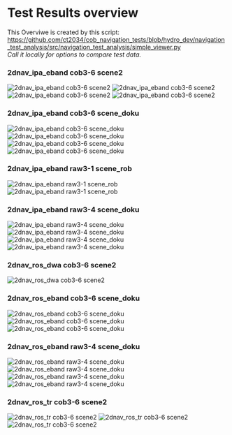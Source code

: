 # Test Results overview
This Overviwe is created by this script:
https://github.com/ct2034/cob_navigation_tests/blob/hydro_dev/navigation_test_analysis/src/navigation_test_analysis/simple_viewer.py <br>
_Call it locally for options to compare test data._
### 2dnav_ipa_eband cob3-6 scene2
![2dnav_ipa_eband cob3-6 scene2](/2dnav_ipa_eband/cob3-6/scene2/result_16e4937f-6fcd-483b-9018-1c813924e246.bag.png)
![2dnav_ipa_eband cob3-6 scene2](/2dnav_ipa_eband/cob3-6/scene2/result_58b1a73d-d39a-4106-9e85-d649dff20316.bag.png)
![2dnav_ipa_eband cob3-6 scene2](/2dnav_ipa_eband/cob3-6/scene2/result_6c787e3f-7ae4-424b-a520-af423c0ee005.bag.png)
![2dnav_ipa_eband cob3-6 scene2](/2dnav_ipa_eband/cob3-6/scene2/result_aa2149dc-b4d4-436e-a0b7-0ff40b4e6469.bag.png)
### 2dnav_ipa_eband cob3-6 scene_doku
![2dnav_ipa_eband cob3-6 scene_doku](/2dnav_ipa_eband/cob3-6/scene_doku/result_0d04d624-95a2-4f23-b384-f10d3d553f05.bag.png)
![2dnav_ipa_eband cob3-6 scene_doku](/2dnav_ipa_eband/cob3-6/scene_doku/result_563d1f00-37ec-4297-82f6-07c9f894e100.bag.png)
![2dnav_ipa_eband cob3-6 scene_doku](/2dnav_ipa_eband/cob3-6/scene_doku/result_5efea991-a3d1-4565-ae40-66879e183adb.bag.png)
![2dnav_ipa_eband cob3-6 scene_doku](/2dnav_ipa_eband/cob3-6/scene_doku/result_ab8d4910-a778-45ab-9ee3-58f79f62b9da.bag.png)
### 2dnav_ipa_eband raw3-1 scene_rob
![2dnav_ipa_eband raw3-1 scene_rob](/2dnav_ipa_eband/raw3-1/scene_rob/result_2014-07-30-09-15-59.bag.png)
![2dnav_ipa_eband raw3-1 scene_rob](/2dnav_ipa_eband/raw3-1/scene_rob/result_2014-07-30-09-16-54.bag.png)
### 2dnav_ipa_eband raw3-4 scene_doku
![2dnav_ipa_eband raw3-4 scene_doku](/2dnav_ipa_eband/raw3-4/scene_doku/result_22ec80db-51c7-4233-9a24-7f0139ec9938.bag.png)
![2dnav_ipa_eband raw3-4 scene_doku](/2dnav_ipa_eband/raw3-4/scene_doku/result_71940e3a-0379-4537-9bae-b972d76b331f.bag.png)
![2dnav_ipa_eband raw3-4 scene_doku](/2dnav_ipa_eband/raw3-4/scene_doku/result_fc40337d-8922-427d-a4d6-fee3d9b7b638.bag.png)
![2dnav_ipa_eband raw3-4 scene_doku](/2dnav_ipa_eband/raw3-4/scene_doku/result_ff025adf-d5f8-4b90-8895-5d9c8dbb0b3e.bag.png)
### 2dnav_ros_dwa cob3-6 scene2
![2dnav_ros_dwa cob3-6 scene2](/2dnav_ros_dwa/cob3-6/scene2/result_93f9b8df-611d-448c-8de9-896a4c101ab1.bag.png)
### 2dnav_ros_eband cob3-6 scene_doku
![2dnav_ros_eband cob3-6 scene_doku](/2dnav_ros_eband/cob3-6/scene_doku/result_9ef69bd9-3784-477f-893a-9959ba5bb74a.bag.png)
![2dnav_ros_eband cob3-6 scene_doku](/2dnav_ros_eband/cob3-6/scene_doku/result_a87bb782-8618-42db-975b-f32b52a0a9bb.bag.png)
![2dnav_ros_eband cob3-6 scene_doku](/2dnav_ros_eband/cob3-6/scene_doku/result_be882b3a-b229-4123-8c11-5c40aa6a8f75.bag.png)
### 2dnav_ros_eband raw3-4 scene_doku
![2dnav_ros_eband raw3-4 scene_doku](/2dnav_ros_eband/raw3-4/scene_doku/result_662f4db9-0033-463f-a16a-32c33b541487.bag.png)
![2dnav_ros_eband raw3-4 scene_doku](/2dnav_ros_eband/raw3-4/scene_doku/result_885dd815-7f67-42a9-93a8-e5e1b47454e2.bag.png)
![2dnav_ros_eband raw3-4 scene_doku](/2dnav_ros_eband/raw3-4/scene_doku/result_ba5e32c6-5acd-499f-99b4-a1eae0cf0d47.bag.png)
![2dnav_ros_eband raw3-4 scene_doku](/2dnav_ros_eband/raw3-4/scene_doku/result_ced9830f-48af-4e79-af51-3f720302351c.bag.png)
### 2dnav_ros_tr cob3-6 scene2
![2dnav_ros_tr cob3-6 scene2](/2dnav_ros_tr/cob3-6/scene2/result_7692c6aa-b0af-453c-8282-ba84a8814458.bag.png)
![2dnav_ros_tr cob3-6 scene2](/2dnav_ros_tr/cob3-6/scene2/result_80655de5-18b8-432a-91f6-83017eabed89_fj.bag.png)
![2dnav_ros_tr cob3-6 scene2](/2dnav_ros_tr/cob3-6/scene2/result_d2e7459d-1629-49e7-92eb-4741df4b3480.bag.png)
